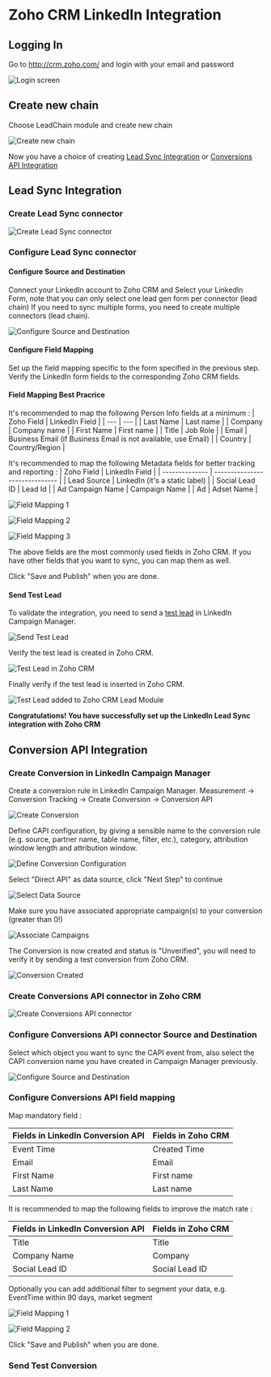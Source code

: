 # Zoho CRM LinkedIn Integration

## Logging In

Go to http://crm.zoho.com/ and login with your email and password

![Login screen](https://github.com/otyeung/Zoho-CRM-LinkedIn-Integration/blob/main/Login/1-Sign%20In.jpg?raw=true)

## Create new chain

Choose LeadChain module and create new chain

![Create new chain](https://github.com/otyeung/Zoho-CRM-LinkedIn-Integration/blob/main/Login/2-Create%20new%20chain.jpg?raw=true)

Now you have a choice of creating [Lead Sync Integration](https://github.com/otyeung/Zoho-CRM-LinkedIn-Integration/tree/main?tab=readme-ov-file#lead-sync-integration) or [Conversions API Integration](https://github.com/otyeung/Zoho-CRM-LinkedIn-Integration/tree/main?tab=readme-ov-file#conversion-api-integration)

## Lead Sync Integration

### Create Lead Sync connector

![Create Lead Sync connector](https://github.com/otyeung/Zoho-CRM-LinkedIn-Integration/blob/main/Lead%20Sync%20Connector/3-Create%20Lead%20Sync%20connector.jpg?raw=true)

### Configure Lead Sync connector

#### Configure Source and Destination

Connect your LinkedIn account to Zoho CRM and Select your LinkedIn Form, note that you can only select one lead gen form per connector (lead chain) If you need to sync multiple forms, you need to create multiple connectors (lead chain).

![Configure Source and Destination](https://github.com/otyeung/Zoho-CRM-LinkedIn-Integration/blob/main/Lead%20Sync%20Connector/4.%20Connect%20Source%20and%20Destination.jpg?raw=true)

#### Configure Field Mapping

Set up the field mapping specific to the form specified in the previous step. Verify the LinkedIn form fields to the corresponding Zoho CRM fields.

#### Field Mapping Best Pracrice

It's recommended to map the following Person Info fields at a minimum :
| Zoho Field | LinkedIn Field |
| --- | --- |
| Last Name | Last name |
| Company | Company name |
| First Name | First name |
| Title | Job Role |
| Email | Business Email (if Business Email is not available, use Email) |
| Country | Country/Region |

It's recommended to map the following Metadata fields for better tracking and reporting :
| Zoho Field | LinkedIn Field |
| -------------- | ------------------------------ |
| Lead Source | LinkedIn (it's a static label) |
| Social Lead ID | Lead Id |
| Ad Campaign Name | Campaign Name |
| Ad | Adset Name |

![Field Mapping 1](https://github.com/otyeung/Zoho-CRM-LinkedIn-Integration/blob/main/Lead%20Sync%20Connector/5.%20Field%20Mapping%201.jpg?raw=true)

![Field Mapping 2](https://github.com/otyeung/Zoho-CRM-LinkedIn-Integration/blob/main/Lead%20Sync%20Connector/6.%20Field%20Mapping%202.jpg?raw=true)

![Field Mapping 3](https://github.com/otyeung/Zoho-CRM-LinkedIn-Integration/blob/main/Lead%20Sync%20Connector/7.%20Field%20Mapping%203.jpg?raw=true)

The above fields are the most commonly used fields in Zoho CRM. If you have other fields that you want to sync, you can map them as well.

Click "Save and Publish" when you are done.

#### Send Test Lead

To validate the integration, you need to send a [test lead](https://www.linkedin.com/help/lms/answer/a420737) in LinkedIn Campaign Manager.

![Send Test Lead](https://github.com/otyeung/Zoho-CRM-LinkedIn-Integration/blob/main/Lead%20Sync%20Connector/8.%20Generate%20Test%20Lead.jpg?raw=true)

Verify the test lead is created in Zoho CRM.

![Test Lead in Zoho CRM](https://github.com/otyeung/Zoho-CRM-LinkedIn-Integration/blob/main/Lead%20Sync%20Connector/9.%20Verify%20Incoming%20Lead.jpg?raw=true)

Finally verify if the test lead is inserted in Zoho CRM.

![Test Lead added to Zoho CRM Lead Module](https://github.com/otyeung/Zoho-CRM-LinkedIn-Integration/blob/main/Lead%20Sync%20Connector/10.%20Verify%20test%20lead%20is%20added%20to%20CRM.jpg?raw=true)

**Congratulations! You have successfully set up the LinkedIn Lead Sync integration with Zoho CRM**

## Conversion API Integration

### Create Conversion in LinkedIn Campaign Manager

Create a conversion rule in LinkedIn Campaign Manager. Measurement -> Conversion Tracking -> Create Conversion -> Conversion API

![Create Conversion](https://github.com/otyeung/Zoho-CRM-LinkedIn-Integration/blob/main/Conversions%20API%20Connector/4-LinkedIn%20Create%20CAPI%20Conversion.jpg?raw=true)

Define CAPI configuration, by giving a sensible name to the conversion rule (e.g. source, partner name, table name, filter, etc.), category, attribution window length and attribution window.

![Define Conversion Configuration](https://github.com/otyeung/Zoho-CRM-LinkedIn-Integration/blob/main/Conversions%20API%20Connector/5-LinkedIn%20Define%20CAPI%20configuration.jpg?raw=true)

Select "Direct API" as data source, click "Next Step" to continue

![Select Data Source](https://github.com/otyeung/Zoho-CRM-LinkedIn-Integration/blob/main/Conversions%20API%20Connector/6-LinkedIn%20Select%20Data%20Source.jpg?raw=true)

Make sure you have associated appropriate campaign(s) to your conversion (greater than 0!)

![Associate Campaigns](https://github.com/otyeung/Zoho-CRM-LinkedIn-Integration/blob/main/Conversions%20API%20Connector/7-LinkedIn%20Associate%20Campaign.jpg?raw=true)

The Conversion is now created and status is "Unverified", you will need to verify it by sending a test conversion from Zoho CRM.

![Conversion Created](https://github.com/otyeung/Zoho-CRM-LinkedIn-Integration/blob/main/Conversions%20API%20Connector/8-LinkedIn%20Conversion%20Created.jpg?raw=true)

### Create Conversions API connector in Zoho CRM

![Create Conversions API connector](https://github.com/otyeung/Zoho-CRM-LinkedIn-Integration/blob/main/Conversions%20API%20Connector/3-Create%20LinkedIn%20Conversion%20API%20connector.jpg?raw=true)

### Configure Conversions API connector Source and Destination

Select which object you want to sync the CAPI event from, also select the CAPI conversion name you have created in Campaign Manager previously.

![Configure Source and Destination]()

### Configure Conversions API field mapping

Map mandatory field :

| Fields in LinkedIn Conversion API | Fields in Zoho CRM |
| --------------------------------- | ------------------ |
| Event Time                        | Created Time       |
| Email                             | Email              |
| First Name                        | First name         |
| Last Name                         | Last name          |

It is recommended to map the following fields to improve the match rate :

| Fields in LinkedIn Conversion API | Fields in Zoho CRM |
| --------------------------------- | ------------------ |
| Title                             | Title              |
| Company Name                      | Company            |
| Social Lead ID                    | Social Lead ID     |

Optionally you can add additional filter to segment your data, e.g. EventTime within 90 days, market segment

![Field Mapping 1]()

![Field Mapping 2]()

Click "Save and Publish" when you are done.

### Send Test Conversion
